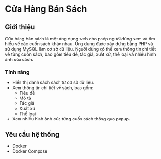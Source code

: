 # Cửa Hàng Bán Sách

## Giới thiệu

Cửa hàng bán sách là một ứng dụng web cho phép người dùng xem và tìm hiểu về các cuốn sách khác nhau. Ứng dụng được xây dựng bằng PHP và sử dụng MySQL làm cơ sở dữ liệu. Người dùng có thể xem thông tin chi tiết về từng cuốn sách, bao gồm tiêu đề, tác giả, xuất xứ, thể loại và nhiều hình ảnh của sách.

### Tính năng

- Hiển thị danh sách sách từ cơ sở dữ liệu.
- Xem thông tin chi tiết về sách, bao gồm:
  - Tiêu đề
  - Mô tả
  - Tác giả
  - Xuất xứ
  - Thể loại
- Xem nhiều hình ảnh của từng cuốn sách thông qua popup.

## Yêu cầu hệ thống

- Docker
- Docker Compose

